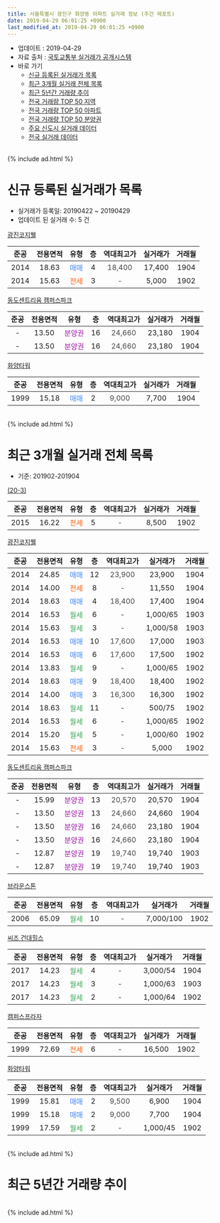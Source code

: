 ```yaml
---
title: 서울특별시 광진구 화양동 아파트 실거래 정보 (주간 레포트)
date: 2019-04-29 06:01:25 +0900
last_modified_at: 2019-04-29 06:01:25 +0900
---
```


* 업데이트 : 2019-04-29
* 자료 출처 : [국토교통부 실거래가 공개시스템](http://rt.molit.go.kr)
* 바로 가기
    * [신규 등록된 실거래가 목록](#신규-등록된-실거래가-목록)
    * [최근 3개월 실거래 전체 목록](#최근-3개월-실거래-전체-목록)
    * [최근 5년간 거래량 추이](#최근-5년간-거래량-추이)
    * [전국 거래량 TOP 50 지역](https://inasie.github.io/apt-trade-info/최근-3개월-전국에서-가장-거래가-많이-발생한-지역)
    * [전국 거래량 TOP 50 아파트](https://inasie.github.io/apt-trade-info/최근-3개월-전국에서-가장-거래가-많이-발생한-아파트)
    * [전국 거래량 TOP 50 분양권](https://inasie.github.io/apt-trade-info/최근-3개월-전국에서-가장-거래가-많이-발생한-분양권)
    * [주요 신도시 실거래 데이터](https://inasie.github.io/apt-trade-info/주요-신도시)
    * [전국 실거래 데이터](https://inasie.github.io/apt-trade-info/전국)
<br>
{% include ad.html %}
<br>

# 신규 등록된 실거래가 목록
* 실거래가 등록일: 20190422 ~ 20190429
* 업데이트 된 실거래 수: 5 건


[광진코지웰](https://search.naver.com/search.naver?query=%EC%84%9C%EC%9A%B8%ED%8A%B9%EB%B3%84%EC%8B%9C+%EA%B4%91%EC%A7%84%EA%B5%AC+%ED%99%94%EC%96%91%EB%8F%99+%EA%B4%91%EC%A7%84%EC%BD%94%EC%A7%80%EC%9B%B0)

|준공|전용면적|유형|층|역대최고가|실거래가|거래월|
|:---:|:---:|:---:|:---:|:---:|:---:|:---:|
|2014|18.63|<span style="color:#4285f3">매매</span>|4|<span style="color:#444444">18,400</span>|17,400|1904|
|2014|15.63|<span style="color:#ff5a00">전세</span>|3|<span style="color:#444444">-</span>|5,000|1902|

[동도센트리움 캠퍼스파크](https://search.naver.com/search.naver?query=%EC%84%9C%EC%9A%B8%ED%8A%B9%EB%B3%84%EC%8B%9C+%EA%B4%91%EC%A7%84%EA%B5%AC+%ED%99%94%EC%96%91%EB%8F%99+%EB%8F%99%EB%8F%84%EC%84%BC%ED%8A%B8%EB%A6%AC%EC%9B%80+%EC%BA%A0%ED%8D%BC%EC%8A%A4%ED%8C%8C%ED%81%AC)

|준공|전용면적|유형|층|역대최고가|실거래가|거래월|
|:---:|:---:|:---:|:---:|:---:|:---:|:---:|
|-|13.50|<span style="color:#9C11A5">분양권</span>|16|<span style="color:#444444">24,660</span>|23,180|1904|
|-|13.50|<span style="color:#9C11A5">분양권</span>|16|<span style="color:#444444">24,660</span>|23,180|1904|

[화양타워](https://search.naver.com/search.naver?query=%EC%84%9C%EC%9A%B8%ED%8A%B9%EB%B3%84%EC%8B%9C+%EA%B4%91%EC%A7%84%EA%B5%AC+%ED%99%94%EC%96%91%EB%8F%99+%ED%99%94%EC%96%91%ED%83%80%EC%9B%8C)

|준공|전용면적|유형|층|역대최고가|실거래가|거래월|
|:---:|:---:|:---:|:---:|:---:|:---:|:---:|
|1999|15.18|<span style="color:#4285f3">매매</span>|2|<span style="color:#444444">9,000</span>|7,700|1904|


<br>
{% include ad.html %}
<br>

# 최근 3개월 실거래 전체 목록
* 기준: 201902-201904


[(20-3)](https://search.naver.com/search.naver?query=%EC%84%9C%EC%9A%B8%ED%8A%B9%EB%B3%84%EC%8B%9C+%EA%B4%91%EC%A7%84%EA%B5%AC+%ED%99%94%EC%96%91%EB%8F%99+%2820-3%29)

|준공|전용면적|유형|층|역대최고가|실거래가|거래월|
|:---:|:---:|:---:|:---:|:---:|:---:|:---:|
|2015|16.22|<span style="color:#ff5a00">전세</span>|5|<span style="color:#444444">-</span>|8,500|1902|

[광진코지웰](https://search.naver.com/search.naver?query=%EC%84%9C%EC%9A%B8%ED%8A%B9%EB%B3%84%EC%8B%9C+%EA%B4%91%EC%A7%84%EA%B5%AC+%ED%99%94%EC%96%91%EB%8F%99+%EA%B4%91%EC%A7%84%EC%BD%94%EC%A7%80%EC%9B%B0)

|준공|전용면적|유형|층|역대최고가|실거래가|거래월|
|:---:|:---:|:---:|:---:|:---:|:---:|:---:|
|2014|24.85|<span style="color:#4285f3">매매</span>|12|<span style="color:#444444">23,900</span>|23,900|1904|
|2014|14.00|<span style="color:#ff5a00">전세</span>|8|<span style="color:#444444">-</span>|11,550|1904|
|2014|18.63|<span style="color:#4285f3">매매</span>|4|<span style="color:#444444">18,400</span>|17,400|1904|
|2014|16.53|<span style="color:#34a853">월세</span>|6|<span style="color:#444444">-</span>|1,000/65|1903|
|2014|15.63|<span style="color:#34a853">월세</span>|3|<span style="color:#444444">-</span>|1,000/58|1903|
|2014|16.53|<span style="color:#4285f3">매매</span>|10|<span style="color:#444444">17,600</span>|17,000|1903|
|2014|16.53|<span style="color:#4285f3">매매</span>|6|<span style="color:#444444">17,600</span>|17,500|1902|
|2014|13.83|<span style="color:#34a853">월세</span>|9|<span style="color:#444444">-</span>|1,000/65|1902|
|2014|18.63|<span style="color:#4285f3">매매</span>|9|<span style="color:#444444">18,400</span>|18,400|1902|
|2014|14.00|<span style="color:#4285f3">매매</span>|3|<span style="color:#444444">16,300</span>|16,300|1902|
|2014|18.63|<span style="color:#34a853">월세</span>|11|<span style="color:#444444">-</span>|500/75|1902|
|2014|16.53|<span style="color:#34a853">월세</span>|6|<span style="color:#444444">-</span>|1,000/65|1902|
|2014|15.20|<span style="color:#34a853">월세</span>|5|<span style="color:#444444">-</span>|1,000/60|1902|
|2014|15.63|<span style="color:#ff5a00">전세</span>|3|<span style="color:#444444">-</span>|5,000|1902|

[동도센트리움 캠퍼스파크](https://search.naver.com/search.naver?query=%EC%84%9C%EC%9A%B8%ED%8A%B9%EB%B3%84%EC%8B%9C+%EA%B4%91%EC%A7%84%EA%B5%AC+%ED%99%94%EC%96%91%EB%8F%99+%EB%8F%99%EB%8F%84%EC%84%BC%ED%8A%B8%EB%A6%AC%EC%9B%80+%EC%BA%A0%ED%8D%BC%EC%8A%A4%ED%8C%8C%ED%81%AC)

|준공|전용면적|유형|층|역대최고가|실거래가|거래월|
|:---:|:---:|:---:|:---:|:---:|:---:|:---:|
|-|15.99|<span style="color:#9C11A5">분양권</span>|13|<span style="color:#444444">20,570</span>|20,570|1904|
|-|13.50|<span style="color:#9C11A5">분양권</span>|13|<span style="color:#444444">24,660</span>|24,660|1904|
|-|13.50|<span style="color:#9C11A5">분양권</span>|16|<span style="color:#444444">24,660</span>|23,180|1904|
|-|13.50|<span style="color:#9C11A5">분양권</span>|16|<span style="color:#444444">24,660</span>|23,180|1904|
|-|12.87|<span style="color:#9C11A5">분양권</span>|19|<span style="color:#444444">19,740</span>|19,740|1903|
|-|12.87|<span style="color:#9C11A5">분양권</span>|19|<span style="color:#444444">19,740</span>|19,740|1903|

[브라운스톤](https://search.naver.com/search.naver?query=%EC%84%9C%EC%9A%B8%ED%8A%B9%EB%B3%84%EC%8B%9C+%EA%B4%91%EC%A7%84%EA%B5%AC+%ED%99%94%EC%96%91%EB%8F%99+%EB%B8%8C%EB%9D%BC%EC%9A%B4%EC%8A%A4%ED%86%A4)

|준공|전용면적|유형|층|역대최고가|실거래가|거래월|
|:---:|:---:|:---:|:---:|:---:|:---:|:---:|
|2006|65.09|<span style="color:#34a853">월세</span>|10|<span style="color:#444444">-</span>|7,000/100|1902|

[씨즈 건대힐스](https://search.naver.com/search.naver?query=%EC%84%9C%EC%9A%B8%ED%8A%B9%EB%B3%84%EC%8B%9C+%EA%B4%91%EC%A7%84%EA%B5%AC+%ED%99%94%EC%96%91%EB%8F%99+%EC%94%A8%EC%A6%88+%EA%B1%B4%EB%8C%80%ED%9E%90%EC%8A%A4)

|준공|전용면적|유형|층|역대최고가|실거래가|거래월|
|:---:|:---:|:---:|:---:|:---:|:---:|:---:|
|2017|14.23|<span style="color:#34a853">월세</span>|4|<span style="color:#444444">-</span>|3,000/54|1904|
|2017|14.23|<span style="color:#34a853">월세</span>|3|<span style="color:#444444">-</span>|1,000/63|1903|
|2017|14.23|<span style="color:#34a853">월세</span>|2|<span style="color:#444444">-</span>|1,000/64|1902|

[캠퍼스프라자](https://search.naver.com/search.naver?query=%EC%84%9C%EC%9A%B8%ED%8A%B9%EB%B3%84%EC%8B%9C+%EA%B4%91%EC%A7%84%EA%B5%AC+%ED%99%94%EC%96%91%EB%8F%99+%EC%BA%A0%ED%8D%BC%EC%8A%A4%ED%94%84%EB%9D%BC%EC%9E%90)

|준공|전용면적|유형|층|역대최고가|실거래가|거래월|
|:---:|:---:|:---:|:---:|:---:|:---:|:---:|
|1999|72.69|<span style="color:#ff5a00">전세</span>|6|<span style="color:#444444">-</span>|16,500|1902|

[화양타워](https://search.naver.com/search.naver?query=%EC%84%9C%EC%9A%B8%ED%8A%B9%EB%B3%84%EC%8B%9C+%EA%B4%91%EC%A7%84%EA%B5%AC+%ED%99%94%EC%96%91%EB%8F%99+%ED%99%94%EC%96%91%ED%83%80%EC%9B%8C)

|준공|전용면적|유형|층|역대최고가|실거래가|거래월|
|:---:|:---:|:---:|:---:|:---:|:---:|:---:|
|1999|15.81|<span style="color:#4285f3">매매</span>|2|<span style="color:#444444">9,500</span>|6,900|1904|
|1999|15.18|<span style="color:#4285f3">매매</span>|2|<span style="color:#444444">9,000</span>|7,700|1904|
|1999|17.59|<span style="color:#34a853">월세</span>|2|<span style="color:#444444">-</span>|1,000/45|1902|


<br>
{% include ad.html %}
<br>

# 최근 5년간 거래량 추이


<div style="width:100%;">
    <canvas id="deal_progress" height="200"></canvas>
</div>

<script>
new Chart(document.getElementById("deal_progress"), {
    type: 'line',
    data: {
        labels: ['201404','201405','201406','201407','201408','201409','201410','201411','201412','201501','201502','201503','201504','201505','201506','201507','201508','201509','201510','201511','201512','201601','201602','201603','201604','201605','201606','201607','201608','201609','201610','201611','201612','201701','201702','201703','201704','201705','201706','201707','201708','201709','201710','201711','201712','201801','201802','201803','201804','201805','201806','201807','201808','201809','201810','201811','201812','201901','201902','201903','201904'],
        datasets: [{
            label: '매매',
            pointRadius: 1,
            data: [1, 2, 2, 1, 2, 4, 1, 6, 6, 10, 4, 8, 3, 3, 5, 7, 3, 5, 6, 8, 4, 7, 6, 5, 3, 9, 10, 2, 9, 5, 9, 2, 4, 2, 4, 2, 2, 6, 10, 4, 3, 2, 6, 12, 6, 10, 5, 6, 2, 1, 2, 7, 7, 5, 3, 6, 8, 2, 3, 3, 8],
            borderColor: "rgba(255, 201, 14, 1)",
            backgroundColor: "rgba(255, 201, 14, 0.5)",
            fill: false,
            lineTension: 0
        },{
            label: '전월세',
            pointRadius: 1,
            data: [2, 1, 3, 1, 4, 4, 11, 43, 27, 11, 9, 5, 3, 0, 5, 7, 4, 4, 5, 8, 13, 20, 9, 6, 3, 6, 5, 3, 4, 2, 4, 7, 8, 11, 11, 3, 5, 6, 4, 7, 11, 5, 11, 16, 9, 17, 10, 4, 0, 1, 2, 2, 2, 2, 3, 4, 13, 20, 10, 3, 2],
            borderColor: "rgba(0, 141, 185, 1)",
            backgroundColor: "rgba(0, 141, 185, 0.5)",
            fill: false,
            lineTension: 0
        }
        ]
    },
    options: {
        responsive: true,
        title: {
            display: false
        },
        tooltips: {
            mode: 'index',
            intersect: false
        },
        hover: {
            mode: 'nearest',
            intersect: true
        },
        scales: {
            xAxes: [{
                display: true,
                scaleLabel: {
                    display: true,
                    labelString: '년/월'
                }
            }],
            yAxes: [{
                display: true,
                ticks: {
                    suggestedMin: 0,
                },
                scaleLabel: {
                    display: true,
                    labelString: '실거래 수'
                }
            }]
        }
    }
});

</script>


<br>
{% include ad.html %}
<br>

